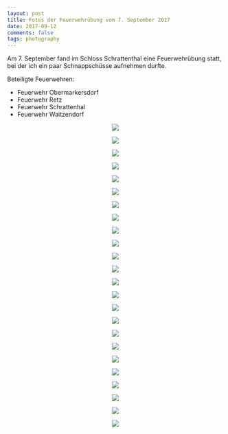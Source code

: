 ```yaml
---
layout: post
title: Fotos der Feuerwehrübung vom 7. September 2017
date: 2017-09-12
comments: false
tags: photography
---
```


Am 7. September fand im Schloss Schrattenthal eine Feuerwehrübung statt, bei der ich
ein paar Schnappschüsse aufnehmen durfte.

Beteiligte Feuerwehren:
* Feuerwehr Obermarkersdorf
* Feuerwehr Retz
* Feuerwehr Schrattenhal
* Feuerwehr Waitzendorf

<p align="center"><img src="/assets/20170907_ff_uebung/20170907_ff_uebung_01.jpg"></p>
<p align="center"><img src="/assets/20170907_ff_uebung/20170907_ff_uebung_02.jpg"></p>
<p align="center"><img src="/assets/20170907_ff_uebung/20170907_ff_uebung_03.jpg"></p>
<p align="center"><img src="/assets/20170907_ff_uebung/20170907_ff_uebung_04.jpg"></p>
<p align="center"><img src="/assets/20170907_ff_uebung/20170907_ff_uebung_05.jpg"></p>
<p align="center"><img src="/assets/20170907_ff_uebung/20170907_ff_uebung_06.jpg"></p>
<p align="center"><img src="/assets/20170907_ff_uebung/20170907_ff_uebung_07.jpg"></p>
<p align="center"><img src="/assets/20170907_ff_uebung/20170907_ff_uebung_08.jpg"></p>
<p align="center"><img src="/assets/20170907_ff_uebung/20170907_ff_uebung_09.jpg"></p>
<p align="center"><img src="/assets/20170907_ff_uebung/20170907_ff_uebung_10.jpg"></p>
<p align="center"><img src="/assets/20170907_ff_uebung/20170907_ff_uebung_11.jpg"></p>
<p align="center"><img src="/assets/20170907_ff_uebung/20170907_ff_uebung_12.jpg"></p>
<p align="center"><img src="/assets/20170907_ff_uebung/20170907_ff_uebung_13.jpg"></p>
<p align="center"><img src="/assets/20170907_ff_uebung/20170907_ff_uebung_14.jpg"></p>
<p align="center"><img src="/assets/20170907_ff_uebung/20170907_ff_uebung_15.jpg"></p>
<p align="center"><img src="/assets/20170907_ff_uebung/20170907_ff_uebung_16.jpg"></p>
<p align="center"><img src="/assets/20170907_ff_uebung/20170907_ff_uebung_17.jpg"></p>
<p align="center"><img src="/assets/20170907_ff_uebung/20170907_ff_uebung_18.jpg"></p>
<p align="center"><img src="/assets/20170907_ff_uebung/20170907_ff_uebung_19.jpg"></p>
<p align="center"><img src="/assets/20170907_ff_uebung/20170907_ff_uebung_20.jpg"></p>
<p align="center"><img src="/assets/20170907_ff_uebung/20170907_ff_uebung_21.jpg"></p>
<p align="center"><img src="/assets/20170907_ff_uebung/20170907_ff_uebung_22.jpg"></p>
<p align="center"><img src="/assets/20170907_ff_uebung/20170907_ff_uebung_23.jpg"></p>
<p align="center"><img src="/assets/20170907_ff_uebung/20170907_ff_uebung_24.jpg"></p>
